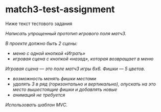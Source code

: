 # match3-test-assignment

Ниже текст тестового задания

*Написать упрощенный прототип игрового поля матч3.*
 
*В проекте должно быть 2 сцены:*

- *меню с одной кнопкой «Играть»*
- *игровая сцена с кнопкой «назад», которая возвращает в меню*

*Игровая сцена — это поле матч3 игры 6x6. Фишки — 5 цветов.*
- *возможность менять фишки местами*
- *удалять 3 в ряд (горизонтально и вертикально), опускать на это место вышестоящие фишки и добавлять новые*
- *анимаций не требуется*
 
*Использовать шаблон MVC.*
